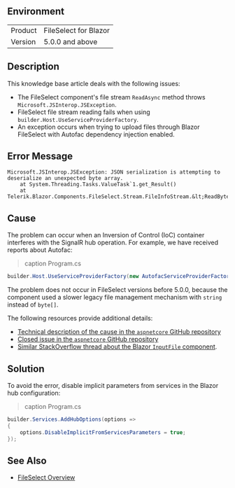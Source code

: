 
## Environment

<table>
<tbody>
<tr>
<td>Product</td>
<td>FileSelect for Blazor</td>
</tr>
<tr>
<td>Version</td>
<td>5.0.0 and above</td>
</tr>
</tbody>
</table>

## Description

This knowledge base article deals with the following issues:

* The FileSelect component's file stream `ReadAsync` method throws `Microsoft.JSInterop.JSException`.
* FileSelect file stream reading fails when using `builder.Host.UseServiceProviderFactory`.
* An exception occurs when trying to upload files through Blazor FileSelect with Autofac dependency injection enabled.

## Error Message

````C#.skip-repl
Microsoft.JSInterop.JSException: JSON serialization is attempting to deserialize an unexpected byte array.
    at System.Threading.Tasks.ValueTask`1.get_Result()
    at Telerik.Blazor.Components.FileSelect.Stream.FileInfoStream.&lt;ReadBytesAsync&gt;d__24.MoveNext()
````

## Cause

The problem can occur when an Inversion of Control (IoC) container interferes with the SignalR hub operation. For example, we have received reports about Autofac:

>caption Program.cs

<div class="skip-repl"></div>

````C#
builder.Host.UseServiceProviderFactory(new AutofacServiceProviderFactory());
````

The problem does not occur in FileSelect versions before 5.0.0, because the component used a slower legacy file management mechanism with `string` instead of `byte[]`.

The following resources provide additional details:

* [Technical description of the cause in the `aspnetcore` GitHub repository](https://github.com/dotnet/aspnetcore/issues/38842#issuecomment-1342540950)
* [Closed issue in the `aspnetcore` GitHub repository](https://github.com/dotnet/aspnetcore/issues/47875)
* [Similar StackOverflow thread about the Blazor `InputFile` component](https://stackoverflow.com/questions/76098236/blazor-inputfile-component-does-not-work-when-registering-autofacserviceprovider).

## Solution

To avoid the error, disable implicit parameters from services in the Blazor hub configuration:

>caption Program.cs

<div class="skip-repl"></div>

````C#
builder.Services.AddHubOptions(options =>
{
    options.DisableImplicitFromServicesParameters = true;
});
````

## See Also

* [FileSelect Overview](slug:fileselect-overview)
